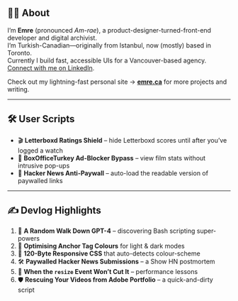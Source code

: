 ## 👨‍💻 About

I’m **Emre** (pronounced *Am-rae*), a product-designer-turned-front-end developer and digital archivist.  
I’m Turkish-Canadian—originally from Istanbul, now (mostly) based in Toronto.  
Currently I build fast, accessible UIs for a Vancouver-based agency.  
[Connect with me on LinkedIn](https://www.linkedin.com/in/mostlyemre).

Check out my lightning-fast personal site → **[emre.ca](https://emre.ca)** for more projects and writing.

---

## 🛠️ User Scripts

- 🎬 **Letterboxd Ratings Shield** – hide Letterboxd scores until after you’ve logged a watch
- 🍿 **BoxOfficeTurkey Ad-Blocker Bypass** – view film stats without intrusive pop-ups
- 📰 **Hacker News Anti-Paywall** – auto-load the readable version of paywalled links

---

## ✍️ Devlog Highlights

1. 🚀 **A Random Walk Down GPT-4** – discovering Bash scripting super-powers  
2. 🔗 **Optimising Anchor Tag Colours** for light & dark modes  
3. 📏 **120-Byte Responsive CSS** that auto-detects colour-scheme  
4. 🛠️ **Paywalled Hacker News Submissions** – a Show HN postmortem  
5. 🤔 **When the `resize` Event Won’t Cut It** – performance lessons  
6. 🛡️ **Rescuing Your Videos from Adobe Portfolio** – a quick-and-dirty script
